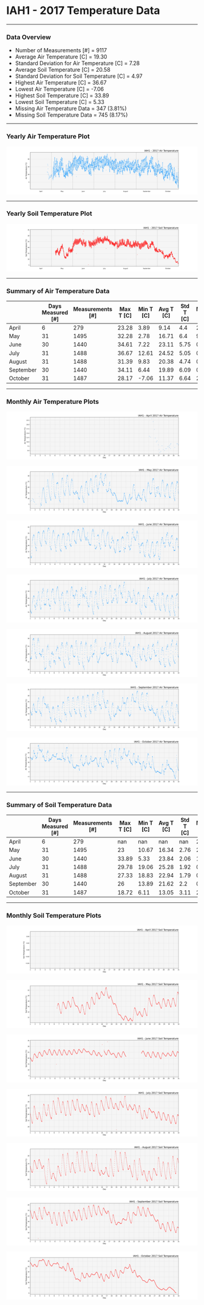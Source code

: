 # IAH1 - 2017 Temperature Data

***

### Data Overview

- Number of Measurements [#] = 9117
- Average Air Temperature [C] = 19.30
- Standard Deviation for Air Temperature [C] = 7.28
- Average Soil Temperature [C] = 20.58
- Standard Deviation for Soil Temperature [C] = 4.97
- Highest Air Temperature [C] = 36.67
- Lowest Air Temperature [C] = -7.06
- Highest Soil Temperature [C] = 33.89
- Lowest Soil Temperature [C] = 5.33
- Missing Air Temperature Data = 347 (3.81%)
- Missing Soil Temperature Data = 745 (8.17%)

***

### Yearly Air Temperature Plot

![](2017_Air_Temperature_Scatter_Plot.png)

***

### Yearly Soil Temperature Plot

![](2017_Soil_Temperature_Scatter_Plot.png)

***

### Summary of Air Temperature Data

|           |   Days Measured [#] |   Measurements [#] |   Max T [C] |   Min T [C] |   Avg T [C] |   Std T [C] |   Missing [C] |   Missing [%] |
|-----------|---------------------|--------------------|-------------|-------------|-------------|-------------|---------------|---------------|
| April     |                   6 |                279 |       23.28 |        3.89 |        9.14 |        4.4  |           246 |         88.17 |
| May       |                  31 |               1495 |       32.28 |        2.78 |       16.71 |        6.4  |            99 |          6.62 |
| June      |                  30 |               1440 |       34.61 |        7.22 |       23.11 |        5.75 |             0 |          0    |
| July      |                  31 |               1488 |       36.67 |       12.61 |       24.52 |        5.05 |             0 |          0    |
| August    |                  31 |               1488 |       31.39 |        9.83 |       20.38 |        4.74 |             0 |          0    |
| September |                  30 |               1440 |       34.11 |        6.44 |       19.89 |        6.09 |             0 |          0    |
| October   |                  31 |               1487 |       28.17 |       -7.06 |       11.37 |        6.64 |             2 |          0.13 |

***

### Monthly Air Temperature Plots

![](04_2017_Air_Temperature_Scatter_Plot.png)

![](05_2017_Air_Temperature_Scatter_Plot.png)

![](06_2017_Air_Temperature_Scatter_Plot.png)

![](07_2017_Air_Temperature_Scatter_Plot.png)

![](08_2017_Air_Temperature_Scatter_Plot.png)

![](09_2017_Air_Temperature_Scatter_Plot.png)

![](10_2017_Air_Temperature_Scatter_Plot.png)

***

### Summary of Soil Temperature Data

|           |   Days Measured [#] |   Measurements [#] |   Max T [C] |   Min T [C] |   Avg T [C] |   Std T [C] |   Missing [C] |   Missing [%] |
|-----------|---------------------|--------------------|-------------|-------------|-------------|-------------|---------------|---------------|
| April     |                   6 |                279 |      nan    |      nan    |      nan    |      nan    |           279 |        100    |
| May       |                  31 |               1495 |       23    |       10.67 |       16.34 |        2.76 |           277 |         18.53 |
| June      |                  30 |               1440 |       33.89 |        5.33 |       23.84 |        2.06 |           164 |         11.39 |
| July      |                  31 |               1488 |       29.78 |       19.06 |       25.28 |        1.92 |             0 |          0    |
| August    |                  31 |               1488 |       27.33 |       18.83 |       22.94 |        1.79 |             0 |          0    |
| September |                  30 |               1440 |       26    |       13.89 |       21.62 |        2.2  |             0 |          0    |
| October   |                  31 |               1487 |       18.72 |        6.11 |       13.05 |        3.11 |            25 |          1.68 |

***

### Monthly Soil Temperature Plots

![](04_2017_Soil_Temperature_Scatter_Plot.png)

![](05_2017_Soil_Temperature_Scatter_Plot.png)

![](06_2017_Soil_Temperature_Scatter_Plot.png)

![](07_2017_Soil_Temperature_Scatter_Plot.png)

![](08_2017_Soil_Temperature_Scatter_Plot.png)

![](09_2017_Soil_Temperature_Scatter_Plot.png)

![](10_2017_Soil_Temperature_Scatter_Plot.png)

